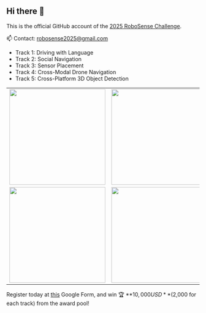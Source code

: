 ## Hi there 👋

This is the official GitHub account of the [2025 RoboSense Challenge](https://robosense2025.github.io/).

:mailbox: Contact: robosense2025@gmail.com

- Track 1: Driving with Language
- Track 2: Social Navigation
- Track 3: Sensor Placement
- Track 4: Cross-Modal Drone Navigation
- Track 5: Cross-Platform 3D Object Detection

<table>
  <tr>
    <td><img src="https://github.com/user-attachments/assets/52f8356a-99a5-4a4f-bbcd-154b184217d0" width="250"/></td>
    <td><img src="https://github.com/user-attachments/assets/445551e5-e0d5-4dc9-8bc8-3b6b22f658fc" width="250"/></td>
    <td><img src="https://github.com/user-attachments/assets/38008d82-5e86-479e-85fb-36d257914637" width="250"/></td>
  </tr>
  <tr>
    <td><img src="https://github.com/user-attachments/assets/c469856f-c43b-4683-b2df-d4b6156add72" width="250"/></td>
    <td><img src="https://github.com/user-attachments/assets/4a2e1879-88ed-4de0-a17a-f59f8128f4db" width="250"/></td>
    <td></td>
  </tr>
</table>


Register today at [this](https://docs.google.com/forms/d/e/1FAIpQLSdwfvk-NHdQh9-REiBLCjHMcyLT-sPCOCzJU-ux5jbcZLTkBg/viewform) Google Form, and win :trophy: **$10,000 USD** ($2,000 for each track) from the award pool!

<!--
**robosense2025/robosense2025** is a ✨ _special_ ✨ repository because its `README.md` (this file) appears on your GitHub profile.

Here are some ideas to get you started:

- 🔭 I’m currently working on ...
- 🌱 I’m currently learning ...
- 👯 I’m looking to collaborate on ...
- 🤔 I’m looking for help with ...
- 💬 Ask me about ...
- 📫 How to reach me: ...
- 😄 Pronouns: ...
- ⚡ Fun fact: ...
-->
